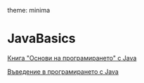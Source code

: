 theme: minima

# JavaBasics

[Книга "Основи на програмирането" с Java](https://java-book.softuni.bg/)

[Въведение в програмирането с Java](https://introprogramming.info/wp-content/uploads/2017/04/Introduction-to-Programing-with-Java-Book-v2017.pdf)
